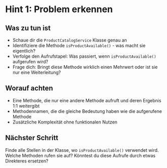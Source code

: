 # Hint 1: Problem erkennen

## Was zu tun ist
- Schaue dir die `ProductCatalogService` Klasse genau an
- Identifiziere die Methode `isProductAvailable()` - was macht sie eigentlich?
- Verfolge den Aufrufstapel: Was passiert, wenn `isProductAvailable()` aufgerufen wird?
- Frage dich: Bringt diese Methode wirklich einen Mehrwert oder ist sie nur eine Weiterleitung?

## Worauf achten
- Eine Methode, die nur eine andere Methode aufruft und deren Ergebnis 1:1 weitergibt
- Methodennamen, die die gleiche Bedeutung haben wie die aufgerufene Methode
- Zusätzliche Komplexität ohne funktionalen Nutzen

## Nächster Schritt
Finde alle Stellen in der Klasse, wo `isProductAvailable()` verwendet wird. Welche Methoden rufen sie auf? Könntest du diese Aufrufe durch etwas Direkteres ersetzen?